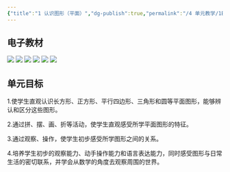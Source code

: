 ```yaml
---
{"title":"1 认识图形（平面）","dg-publish":true,"permalink":"/4 单元教学/1B 一下/1 认识图形（平面）/","dgPassFrontmatter":true,"noteIcon":""}
---
```



## 电子教材

<p class="grid-4">
	<img loading="lazy" decoding="async" src="https://book.pep.com.cn/1221001102121/files/mobile/8.jpg">
	<img loading="lazy" decoding="async" src="https://book.pep.com.cn/1221001102121/files/mobile/9.jpg">
	<img loading="lazy" decoding="async" src="https://book.pep.com.cn/1221001102121/files/mobile/10.jpg">
	<img loading="lazy" decoding="async" src="https://book.pep.com.cn/1221001102121/files/mobile/11.jpg">
	<img loading="lazy" decoding="async" src="https://book.pep.com.cn/1221001102121/files/mobile/12.jpg">
	<img loading="lazy" decoding="async" src="https://book.pep.com.cn/1221001102121/files/mobile/13.jpg">
</p>


## 单元目标

1.使学生直观认识长方形、正方形、平行四边形、三角形和圆等平面图形，能够辨认和区分这些图形。

2.通过拼、摆、画、折等活动，使学生直观感受所学平面图形的特征。

3.通过观察、操作，使学生初步感受所学图形之间的关系。

4.培养学生初步的观察能力、动手操作能力和语言表达能力，同时感受图形与日常生活的密切联系，并学会从数学的角度去观察周围的世界。
